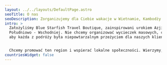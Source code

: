 ```yaml
---
layout: ../../layouts/DefaultPage.astro
seoTitle: O nas
seoDescription: Zorganizujemy dla Ciebie wakacje w Wietnamie, Kambodży i Laosie.
intro: >
  Założyliśmy Blue Starfish Travel Boutique, zainspirowani urokiem Azji
  Południowo - Wschodniej. Nie chcemy organizować wycieczek masowych, chcemy,
  aby każda z podróży była niepowtarzalnym przeżyciem dla naszych klientów.


  Chcemy promować ten region i wspierać lokalne społeczności. Wierzymy, że dzięki temu zagwarantujemy Wam autentyczne i niezapomniane chwile w tej części Azji.
countriesWidget: false
---
```

